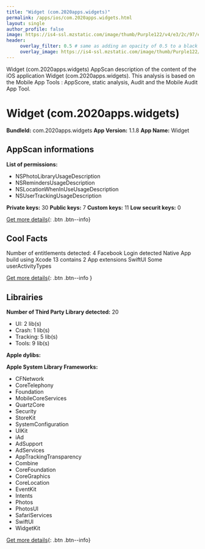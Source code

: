 ```yaml
---
title: "Widget (com.2020apps.widgets)"
permalink: /apps/ios/com.2020apps.widgets.html
layout: single
author_profile: false
image: https://is4-ssl.mzstatic.com/image/thumb/Purple122/v4/e3/2c/97/e32c9751-ac02-dd68-4010-b4ba033d83cd/AppIcon-1x_U007emarketing-0-7-0-85-220.png/512x512bb.jpg
header: 
     overlay_filter: 0.5 # same as adding an opacity of 0.5 to a black background
     overlay_image: https://is4-ssl.mzstatic.com/image/thumb/Purple122/v4/e3/2c/97/e32c9751-ac02-dd68-4010-b4ba033d83cd/AppIcon-1x_U007emarketing-0-7-0-85-220.png/512x512bb.jpg
---
```

Widget (com.2020apps.widgets) AppScan description of the content of the iOS application Widget (com.2020apps.widgets). This analysis is based on the Mobile App Tools : AppScore, static analysis, Audit and the Mobile Audit App Tool.

# Widget (com.2020apps.widgets)

**BundleId:** com.2020apps.widgets
**App Version:** 1.1.8
**App Name:** Widget


## AppScan informations 

**List of permissions:** 
- NSPhotoLibraryUsageDescription
- NSRemindersUsageDescription
- NSLocationWhenInUseUsageDescription
- NSUserTrackingUsageDescription
  
  
**Private keys:** 30
**Public keys:** 7
**Custom keys:** 11
**Low securit keys:** 0
  
[Get more details](/pricing.html){: .btn .btn--info}

## Cool Facts

Number of entitlements detected: 4
Facebook Login detected
Native App
build using Xcode 13
contains 2 App extensions
SwiftUI
Some userActivityTypes
  
[Get more details](/pricing.html){: .btn .btn--info }

## Librairies 
**Number of Third Party Library detected:** 20
- UI: 2 lib(s)
- Crash: 1 lib(s)
- Tracking: 5 lib(s)
- Tools: 9 lib(s)


**Apple dylibs:**


**Apple System Library Frameworks:**
- CFNetwork
- CoreTelephony
- Foundation
- MobileCoreServices
- QuartzCore
- Security
- StoreKit
- SystemConfiguration
- UIKit
- iAd
- AdSupport
- AdServices
- AppTrackingTransparency
- Combine
- CoreFoundation
- CoreGraphics
- CoreLocation
- EventKit
- Intents
- Photos
- PhotosUI
- SafariServices
- SwiftUI
- WidgetKit


  
[Get more details](/pricing.html){: .btn .btn--info}

